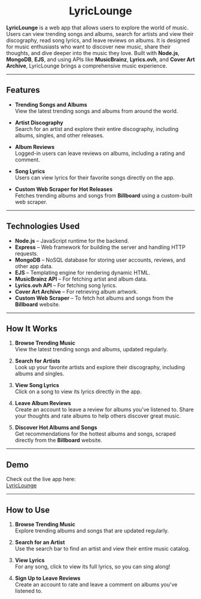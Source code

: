 <h1 align='center'>LyricLounge</h1>

**LyricLounge** is a web app that allows users to explore the world of music. Users can view trending songs and albums, search for artists and view their discography, read song lyrics, and leave reviews on albums. It is designed for music enthusiasts who want to discover new music, share their thoughts, and dive deeper into the music they love. Built with **Node.js**, **MongoDB**, **EJS**, and using APIs like **MusicBrainz**, **Lyrics.ovh**, and **Cover Art Archive**, LyricLounge brings a comprehensive music experience.

---

## Features

- **Trending Songs and Albums**  
  View the latest trending songs and albums from around the world.

- **Artist Discography**  
  Search for an artist and explore their entire discography, including albums, singles, and other releases.

- **Album Reviews**  
  Logged-in users can leave reviews on albums, including a rating and comment. 

- **Song Lyrics**  
  Users can view lyrics for their favorite songs directly on the app.

- **Custom Web Scraper for Hot Releases**  
  Fetches trending albums and songs from **Billboard** using a custom-built web scraper.

---

## Technologies Used

- **Node.js** – JavaScript runtime for the backend.
- **Express** – Web framework for building the server and handling HTTP requests.
- **MongoDB** – NoSQL database for storing user accounts, reviews, and other app data.
- **EJS** – Templating engine for rendering dynamic HTML.
- **MusicBrainz API** – For fetching artist and album data.
- **Lyrics.ovh API** – For fetching song lyrics.
- **Cover Art Archive** – For retrieving album artwork.
- **Custom Web Scraper** – To fetch hot albums and songs from the **Billboard** website.

---

## How It Works

1. **Browse Trending Music**  
   View the latest trending songs and albums, updated regularly.

2. **Search for Artists**  
   Look up your favorite artists and explore their discography, including albums and singles.

3. **View Song Lyrics**  
   Click on a song to view its lyrics directly in the app.

4. **Leave Album Reviews**  
   Create an account to leave a review for albums you’ve listened to. Share your thoughts and rate albums to help others discover great music.

5. **Discover Hot Albums and Songs**  
   Get recommendations for the hottest albums and songs, scraped directly from the **Billboard** website.

---

## Demo

Check out the live app here:  
[LyricLounge](https://lyric-lounge.onrender.com)

---

## How to Use

1. **Browse Trending Music**  
   Explore trending albums and songs that are updated regularly.

2. **Search for an Artist**  
   Use the search bar to find an artist and view their entire music catalog.

3. **View Lyrics**  
   For any song, click to view its full lyrics, so you can sing along!

4. **Sign Up to Leave Reviews**  
   Create an account to rate and leave a comment on albums you've listened to.
